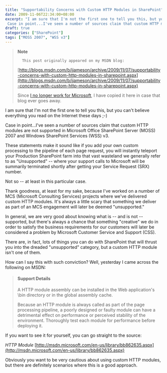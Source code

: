 ```yaml
---
title: "Supportability Concerns with Custom HTTP Modules in SharePoint"
date: 2009-11-06T22:34:00+08:00
excerpt: "I am sure that I'm not the first one to tell you this, but you can't believe everything you read on the Internet these days ;-) 
 Case in point...I've seen a number of sources claim that custom HTTP modules are not supported in Microsoft Office SharePoint..."
draft: true
categories: ["SharePoint"]
tags: ["MOSS 2007", "WSS v3"]
---
```


> **Note**
> 
>       This post originally appeared on my MSDN blog:
> 
> [http://blogs.msdn.com/b/jjameson/archive/2009/11/07/supportability-concerns-with-custom-http-modules-in-sharepoint.aspx](http://blogs.msdn.com/b/jjameson/archive/2009/11/07/supportability-concerns-with-custom-http-modules-in-sharepoint.aspx)
> 
> Since [I no longer work for Microsoft](/blog/jjameson/2011/09/02/last-day-with-microsoft), I have copied it here in case that blog ever goes away.

I am sure that I'm not the first one to tell you this, but you can't believe everything you read on the Internet these days ;-)

Case in point...I've seen a number of sources claim that custom HTTP modules are not supported in Microsoft Office SharePoint Server (MOSS) 2007 and Windows SharePoint Services (WSS) v3.

These statements make it sound like if you add your own custom processing to the pipeline of each page request, you will instantly teleport your Production SharePoint farm into that vast wasteland we generally refer to as "Unsupported" -- where your support calls to Microsoft will be summarily terminated shortly after getting your Service Request (SRX) number.

Not so -- at least in this particular case.

Thank goodness, at least for my sake, because I've worked on a number of MCS (Microsoft Consulting Services) projects where we've delivered custom HTTP modules. It's always a little scary that something we deliver as part of an MCS engagement will later be deemed "unsupported."

In general, we are very good about knowing what is -- and is not -- supported, but there's always a chance that something "creative" we do in order to satisfy the business requirements for our customers will later be considered a problem by Microsoft Customer Service and Support (CSS).

There are, in fact, lots of things you can do with SharePoint that will thrust you into the dreaded "unsupported" category, but a custom HTTP module isn't one of them.

How can I say this with such conviction? Well, yesterday I came across the following on MSDN:

> #### Support Details
> 
> A HTTP module assembly can be installed in the Web application's \bin directory or in the global assembly cache.
> 
> Because an HTTP module is always called as part of the page processing pipeline, a poorly designed or faulty module can have a detrimental effect on performance or perceived stability of the environment. Thoroughly test each module for performance before deploying it.

If you want to see it for yourself, you can go straight to the source:

<cite>HTTP Module</cite>
[http://msdn.microsoft.com/en-us/library/bb862635.aspx](http://msdn.microsoft.com/en-us/library/bb862635.aspx)

Obviously you want to be very cautious about using custom HTTP modules, but there are definitely scenarios where this is a good approach.

